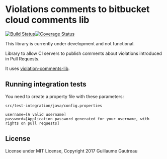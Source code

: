 # Violations comments to bitbucket cloud comments lib

[![Build Status](https://travis-ci.org/ghusse/violations-comments-to-bitbucket-cloud-lib.svg?branch=master)](https://travis-ci.org/ghusse/violations-comments-to-bitbucket-cloud-lib)[![Coverage Status](https://coveralls.io/repos/github/ghusse/violations-comments-to-bitbucket-cloud-lib/badge.svg?branch=master)](https://coveralls.io/github/ghusse/violations-comments-to-bitbucket-cloud-lib?branch=master)

This library is currently under development and not functional.

Library to allow CI servers to publish comments about violations introduced in Pull Requests.

It uses [violation-comments-lib](https://github.com/tomasbjerre/violation-comments-lib).

## Running integration tests

You need to create a property file with these parameters:

`src/test-integration/java/config.properties`
```
username=[A valid username]
password=[Application password generated for your username, with rights on pull requests]
```

## License

License under MIT License, Copyright 2017 Guillaume Gautreau
